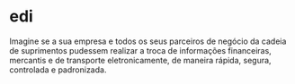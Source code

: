 # edi
Imagine se a sua empresa e todos os seus parceiros de negócio da cadeia de suprimentos pudessem realizar a troca de informações financeiras, mercantis e de transporte eletronicamente, de maneira rápida, segura, controlada e padronizada.
